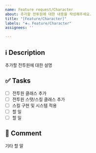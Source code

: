 ```yaml
---
name: Feature request/Character
about: 추가할 전투원에 대한 내용을 작성해주세요.
title: "[Feature/Character]"
labels: "➕⚔ Feature/Character"
assignees: ''

---
```


## ℹ Description
추가할 전투원에 대한 설명

## ✅ Tasks
- [ ] 전투원 클래스 추가
- [ ] 전투원 스탯/스킬 클래스 추가
- [ ] 스킬 구현 및 시스템 적용
- [ ] 할 일
- [ ] 할 일

## 💬 Comment
기타 할 말
